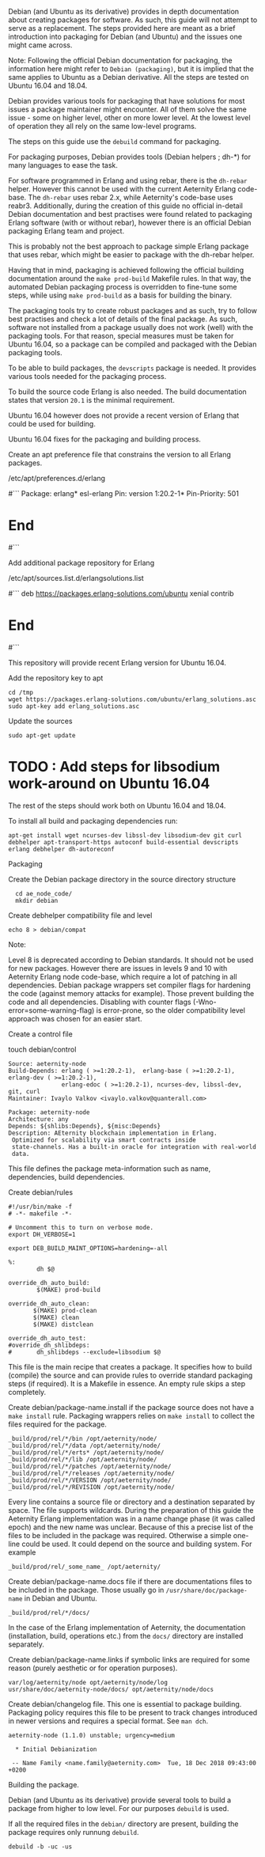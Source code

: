 Debian (and Ubuntu as its derivative) provides in depth documentation
about creating packages for software. As such, this guide will not
attempt to serve as a replacement. The steps provided here are meant
as a brief introduction into packaging for Debian (and Ubuntu) and the
issues one might came across.

Note: Following the official Debian documentation for packaging, the
information here might refer to `Debian (packaging)`, but it is
implied that the same applies to Ubuntu as a Debian derivative. All
the steps are tested on Ubuntu 16.04 and 18.04.

Debian provides various tools for packaging that have solutions for
most issues a package maintainer might encounter. All of them solve
the same issue - some on higher level, other on more lower level. At
the lowest level of operation they all rely on the same low-level
programs.

The steps on this guide use the `debuild` command for packaging.

For packaging purposes, Debian provides tools (Debian helpers ; dh-*)
for many languages to ease the task.

For software programmed in Erlang and using rebar, there is the
`dh-rebar` helper. However this cannot be used with the current
Aeternity Erlang code-base. The `dh-rebar` uses rebar 2.x, while
Aeternity's code-base uses reabr3. Additionally, during the creation
of this guide no official in-detail Debian documentation and best
practises were found related to packaging Erlang software (with or
without rebar), however there is an official Debian packaging Erlang
team and project.

This is probably not the best approach to package simple Erlang package
that uses rebar, which might be easier to package with the dh-rebar
helper.

Having that in mind, packaging is achieved following the official
building documentation around the `make prod-build` Makefile rules. In
that way, the automated Debian packaging process is overridden to
fine-tune some steps, while using `make prod-build` as a basis for
building the binary.


The packaging tools try to create robust packages and as such, try to
follow best practises and check a lot of details of the final
package. As such, software not installed from a package usually does
not work (well) with the packaging tools. For that reason, special
measures must be taken for Ubuntu 16.04, so a package can be compiled
and packaged with the Debian packaging tools.

To be able to build packages, the `devscripts` package is needed. It
provides various tools needed for the packaging process.

To build the source code Erlang is also needed. The build
documentation states that version `20.1` is the minimal requirement.

Ubuntu 16.04 however does not provide a recent version of Erlang that
could be used for building.

Ubuntu 16.04 fixes for the packaging and building process.

Create an apt preference file that constrains the version to all Erlang packages.

/etc/apt/preferences.d/erlang

#```
Package: erlang* esl-erlang
Pin: version 1:20.2-1*
Pin-Priority: 501

# End
#```


Add additional package repository for Erlang

/etc/apt/sources.list.d/erlangsolutions.list

#```
deb https://packages.erlang-solutions.com/ubuntu xenial contrib

# End
#```

This repository will provide recent Erlang version for Ubuntu 16.04.

Add the repository key to apt

```
cd /tmp
wget https://packages.erlang-solutions.com/ubuntu/erlang_solutions.asc
sudo apt-key add erlang_solutions.asc
```

Update the sources

```
sudo apt-get update
```

# TODO : Add steps for libsodium work-around on Ubuntu 16.04


The rest of the steps should work both on Ubuntu 16.04 and 18.04.

To install all build and packaging dependencies run:

```
apt-get install wget ncurses-dev libssl-dev libsodium-dev git curl debhelper apt-transport-https autoconf build-essential devscripts erlang debhelper dh-autoreconf
```


Packaging

Create the Debian package directory in the source directory structure

```
  cd ae_node_code/
  mkdir debian
```

Create debhelper compatibility file and level

```
echo 8 > debian/compat
```

Note: 

Level 8 is deprecated according to Debian standards. It should not be
used for new packages. However there are issues in levels 9 and 10
with Aeternity Erlang node code-base, which require a lot of patching
in all dependencies. Debian package wrappers set compiler flags for
hardening the code (against memory attacks for example). Those prevent
building the code and all dependencies. Disabling with counter flags
(-Wno-error=some-warning-flag) is error-prone, so the older
compatibility level approach was chosen for an easier start.

Create a control file

touch debian/control

```
Source: aeternity-node
Build-Depends: erlang ( >=1:20.2-1),  erlang-base ( >=1:20.2-1), erlang-dev ( >=1:20.2-1),
               erlang-edoc ( >=1:20.2-1), ncurses-dev, libssl-dev, git, curl
Maintainer: Ivaylo Valkov <ivaylo.valkov@quanterall.com>

Package: aeternity-node
Architecture: any
Depends: ${shlibs:Depends}, ${misc:Depends}
Description: AEternity blockchain implementation in Erlang.
 Optimized for scalability via smart contracts inside
 state-channels. Has a built-in oracle for integration with real-world
 data.
```

This file defines the package meta-information such as name,
dependencies, build dependencies.

Create debian/rules

```
#!/usr/bin/make -f
# -*- makefile -*-

# Uncomment this to turn on verbose mode.
export DH_VERBOSE=1

export DEB_BUILD_MAINT_OPTIONS=hardening=-all

%:
        dh $@

override_dh_auto_build:
        $(MAKE) prod-build

override_dh_auto_clean:
       $(MAKE) prod-clean
       $(MAKE) clean
       $(MAKE) distclean

override_dh_auto_test:
#override_dh_shlibdeps:
#       dh_shlibdeps --exclude=libsodium $@
```

This file is the main recipe that creates a package. It specifies how
to build (compile) the source and can provide rules to override
standard packaging steps (if required). It is a Makefile in
essence. An empty rule skips a step completely.

Create debian/package-name.install if the package source does not have
a `make install` rule. Packaging wrappers relies on `make install` to
collect the files required for the package.

```
_build/prod/rel/*/bin /opt/aeternity/node/
_build/prod/rel/*/data /opt/aeternity/node/
_build/prod/rel/*/erts* /opt/aeternity/node/
_build/prod/rel/*/lib /opt/aeternity/node/
_build/prod/rel/*/patches /opt/aeternity/node/
_build/prod/rel/*/releases /opt/aeternity/node/
_build/prod/rel/*/VERSION /opt/aeternity/node/
_build/prod/rel/*/REVISION /opt/aeternity/node/
```

Every line contains a source file or directory and a destination
separated by space. The file supports wildcards. During the
preparation of this guide the Aeternity Erlang implementation was in a
name change phase (it was called epoch) and the new name was
unclear. Because of this a precise list of the files to be included in
the package was required. Otherwise a simple one-line could be
used. It could depend on the source and building system. For example

```
_build/prod/rel/_some_name_ /opt/aeternity/
```

Create debian/package-name.docs file if there are documentations files
to be included in the package. Those usually go in
`/usr/share/doc/package-name` in Debian and Ubuntu.

```
_build/prod/rel/*/docs/

```

In the case of the Erlang implementation of Aeternity, the
documentation (installation, build, operations etc.) from the `docs/`
directory are installed separately.

Create debian/package-name.links if symbolic links are required for
some reason (purely aesthetic or for operation purposes).

```
var/log/aeternity/node opt/aeternity/node/log
usr/share/doc/aeternity-node/docs/ opt/aeternity/node/docs
```

Create debian/changelog file. This one is essential to package
building. Packaging policy requires this file to be present to track
changes introduced in newer versions and requires a special
format. See `man dch`.

```
aeternity-node (1.1.0) unstable; urgency=medium

  * Initial Debianization

 -- Name Family <name.family@aeternity.com>  Tue, 18 Dec 2018 09:43:00 +0200
```

Building the package.

Debian (and Ubuntu as its derivative) provide several tools to build a
package from higher to low level. For our purposes `debuild` is used.

If all the required files in the `debian/` directory are present,
building the package requires only runnung `debuild`.

```
debuild -b -uc -us
```

